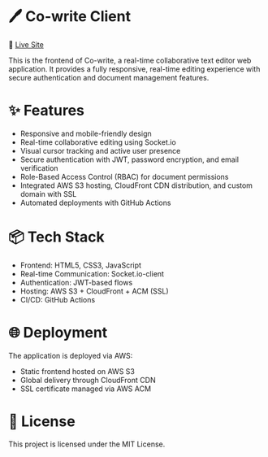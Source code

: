 # 🖊️ Co-write Client
🚀 [Live Site](https://www.co-write.online/)

This is the frontend of Co-write, a real-time collaborative text editor web application.
It provides a fully responsive, real-time editing experience with secure authentication and document management features.


# ✨ Features
- Responsive and mobile-friendly design
- Real-time collaborative editing using Socket.io
- Visual cursor tracking and active user presence
- Secure authentication with JWT, password encryption, and email verification
- Role-Based Access Control (RBAC) for document permissions
- Integrated AWS S3 hosting, CloudFront CDN distribution, and custom domain with SSL
- Automated deployments with GitHub Actions


# 📦 Tech Stack
- Frontend: HTML5, CSS3, JavaScript
- Real-time Communication: Socket.io-client
- Authentication: JWT-based flows
- Hosting: AWS S3 + CloudFront + ACM (SSL)
- CI/CD: GitHub Actions


# 🌐 Deployment
The application is deployed via AWS:
- Static frontend hosted on AWS S3
- Global delivery through CloudFront CDN
- SSL certificate managed via AWS ACM


# 📜 License
This project is licensed under the MIT License.
